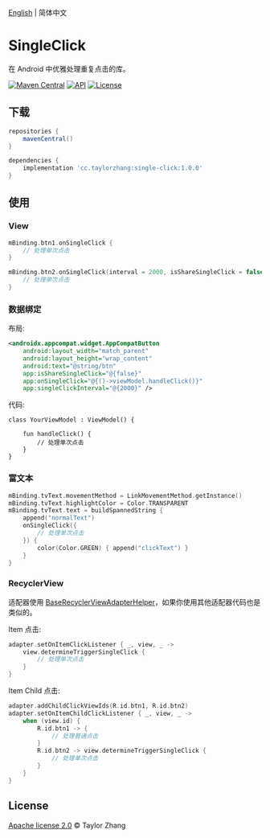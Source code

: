[English](README.md) | 简体中文

# SingleClick

在 Android 中优雅处理重复点击的库。

[![Maven Central](https://img.shields.io/maven-central/v/cc.taylorzhang/single-click.svg?style=flat)](https://search.maven.org/artifact/cc.taylorzhang/single-click)
[![API](https://img.shields.io/badge/API-14%2B-brightgreen.svg?style=flat)](https://android-arsenal.com/api?level=14)
[![License](https://img.shields.io/badge/License-Apache--2.0-brightgreen.svg?style=flat)](LICENSE)

## 下载

```groovy
repositories {
    mavenCentral()
}

dependencies {
    implementation 'cc.taylorzhang:single-click:1.0.0'
}
```

## 使用

### View

```kotlin
mBinding.btn1.onSingleClick {
    // 处理单次点击
}

mBinding.btn2.onSingleClick(interval = 2000, isShareSingleClick = false) {
    // 处理单次点击
}
```

### 数据绑定

布局:

```xml
<androidx.appcompat.widget.AppCompatButton
    android:layout_width="match_parent"
    android:layout_height="wrap_content"
    android:text="@string/btn"
    app:isShareSingleClick="@{false}"
    app:onSingleClick="@{()->viewModel.handleClick()}"
    app:singleClickInterval="@{2000}" />
```

代码:

```
class YourViewModel : ViewModel() {

    fun handleClick() {
        // 处理单次点击
    }
}
```

### 富文本

```kotlin
mBinding.tvText.movementMethod = LinkMovementMethod.getInstance()
mBinding.tvText.highlightColor = Color.TRANSPARENT
mBinding.tvText.text = buildSpannedString {
    append("normalText")
    onSingleClick({
        // 处理单次点击
    }) {
        color(Color.GREEN) { append("clickText") }
    }
}
```

### RecyclerView

适配器使用 [BaseRecyclerViewAdapterHelper](https://github.com/CymChad/BaseRecyclerViewAdapterHelper)，如果你使用其他适配器代码也是类似的。

Item 点击:

```kotlin
adapter.setOnItemClickListener { _, view, _ ->
    view.determineTriggerSingleClick {
        // 处理单次点击
    }
}
```

Item Child 点击:

```kotlin
adapter.addChildClickViewIds(R.id.btn1, R.id.btn2)
adapter.setOnItemChildClickListener { _, view, _ ->
    when (view.id) {
        R.id.btn1 -> {
            // 处理普通点击
        }
        R.id.btn2 -> view.determineTriggerSingleClick {
            // 处理单次点击
        }
    }
}
```

## License

[Apache license 2.0](LICENSE) © Taylor Zhang